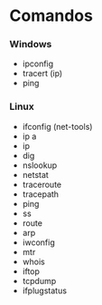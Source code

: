 # Comandos

### Windows
* ipconfig
* tracert (ip)
* ping

### Linux
* ifconfig (net-tools)
* ip a
* ip
* dig
* nslookup
* netstat
* traceroute
* tracepath
* ping
* ss
* route
* arp
* iwconfig
* mtr
* whois
* iftop
* tcpdump
* ifplugstatus